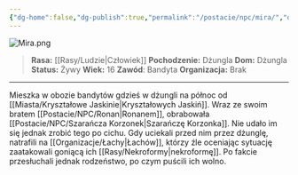 ```yaml
---
{"dg-home":false,"dg-publish":true,"permalink":"/postacie/npc/mira/","dgPassFrontmatter":true}
---
```


![Mira.png](/img/user/Vault/Grafiki/NPC/Mira.png)

> **Rasa:** [[Rasy/Ludzie\|Człowiek]]
> **Pochodzenie:** Dżungla
> **Dom:** Dżungla
> **Status:** Żywy
> **Wiek:** 16
> **Zawód**: Bandyta
> **Organizacja:** Brak

---

Mieszka w obozie bandytów gdzieś w dżungli na północ od [[Miasta/Kryształowe Jaskinie\|Kryształowych Jaskiń]]. Wraz ze swoim bratem [[Postacie/NPC/Ronan\|Ronanem]], obrabowała [[Postacie/NPC/Szarańcza Korzonek\|Szarańczę Korzonka]]. Nie udało im się jednak zrobić tego po cichu. Gdy uciekali przed nim przez dżunglę, natrafili na [[Organizacje/Łachy\|Łachów]], którzy źle oceniając sytuację zaatakowali goniącą ich [[Rasy/Nekroformy\|nekroformę]]. Po fakcie przesłuchali jednak rodzeństwo, po czym puścili ich wolno.